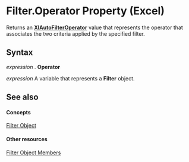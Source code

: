 
# Filter.Operator Property (Excel)

Returns an  **[XlAutoFilterOperator](d6948582-2c47-08a7-a145-f30e3b64a6c5.md)** value that represents the operator that associates the two criteria applied by the specified filter.


## Syntax

 _expression_ . **Operator**

 _expression_ A variable that represents a **Filter** object.


## See also


#### Concepts


[Filter Object](950023f9-a984-01fa-aa77-947cbbff0433.md)
#### Other resources


[Filter Object Members](b0b547af-04f2-6fff-1026-3850c369099a.md)
